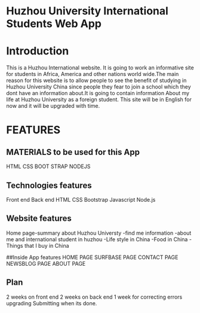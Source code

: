 # Huzhou University International Students Web App

# Introduction
This is a Huzhou International website. It is going to work an informative site for students in Africa, America and other nations world wide.The main reason for this website is to allow people to see the benefit of studying in Huzhou University China since people they fear to join a school which they dont have an information about.It is going to contain information  About my life at Huzhou University as a foreign student. This site will be in English for now and it will be upgraded with time.

# FEATURES

##  MATERIALS to be used for this App
HTML
CSS
BOOT STRAP
NODEJS

## Technologies features
Front end
Back end
HTML
CSS
Bootstrap
Javascript
Node.js


## Website features  
Home page-summary about Huzhou Universty
-find me information
-about me and international student in huzhou
-Life style in China
-Food in China
-Things that I buy in China

##Inside App features
HOME PAGE
SURFBASE PAGE
CONTACT PAGE
NEWSBLOG PAGE
ABOUT PAGE

## Plan 
2 weeks on front end 
2 weeks on back end 
1 week for correcting errors
upgrading
Submitting when its done.
